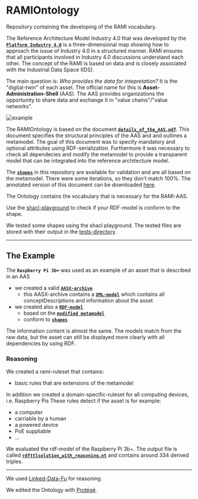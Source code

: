 # RAMIOntology
Repository containing the developing of the RAMI vocabulary.

The Reference Architecture Model Industry 4.0 that was developed by the [**`Platform Industry 4.0`**](https://www.plattform-i40.de/PI40/Navigation/DE/Home/home.html) is a three-dimensional map showing how to approach the issue of Industry 4.0 in a structured manner. RAMI ensures that all participants involved in Industry 4.0 discussions understand each other. The concept of the RAMI is based on data and is closely associated with the Industrial Data Space (IDS).

The main question is: *Who provides the data for intepretation?* It is the "digital-twin" of each asset. The official name for this is **Asset-Administration-Shell** (AAS).
The AAS provides organizations the opportunity to share data and exchange it in "value chains"/"value networks".

![example](https://encrypted-tbn0.gstatic.com/images?q=tbn:ANd9GcQ0v_gGsBH7qGsdDBYS_z-OuqsvYXvjgImxHlZLQZ_Rv6oCtdqjYQ "AAS example")

The RAMIOntology is based on the document [**`details_of_the_AAS.pdf`**](https://www.zvei.org/fileadmin/user_upload/Presse_und_Medien/Publikationen/2018/November/Details_of-the_Asset_Administration_Shell/Details_of-the_Asset_Administration_Shell.PDF). This document specifies the structural principles of the AAS and and outlines a metamodel. The goal of this document was to specify mandatory and optional attributes using RDF-serialization. Furthermore it was necessary to check all dependecies and modify the metamodel to provide a transparent model that can be integrated into the reference architecture model.

The [**`shapes`**](schema/) in this repository are available for validation and are all based on the metamodel. There were some iterations, so they don't match 100%. The annotated version of this document can be downloaded [here](http://116.203.149.114/2018-verwaltungsschale-im-detail-annotated-umls.pdf).

The Ontology contains the vocabulary that is necessary for the RAMI-AAS.

Use the [shacl-playground](http://shacl.org/playground/) to check if your RDF-model is conform to the shape.

We tested some shapes using the shacl playground. The tested files are stored with their output in the [tests-directory](tests).

***
## The Example
The **`Raspberry Pi 3b+`** was used as an example of an asset that is described in an AAS
- we created a valid [**`AASX-archive`**](RaspberryPi3bPlus_EXAMPLE/Raspberry_Pi_3b_plus.aasx)
    - this AASX-archive contains a [**`XML-model`**](RaspberryPi3bPlus_EXAMPLE/Raspberry_Pi_3b_plus/aasx/iais_fraunhofer_de_en_aas_examples/iais_fraunhofer_de_en_aas_examples_raspberry_pi_3b_plus.aas.xml) which contains all conceptDescriptions and information about the asset
- we created also a [**`RDF-model`**](RaspberryPi3bPlus_EXAMPLE/rdfttlsolution.ttl)
    - based on the [**`modified metamodel`**](http://116.203.149.114/2018-verwaltungsschale-im-detail-annotated-umls.pdf)
    - conform to [**`shapes`**](schema/)

The information content is almost the same. The models match from the raw data, but the asset can still be displayed more clearly with all dependencies by using RDF.

### Reasoning
We created a rami-ruleset that contains:
- basic rules that are extensions of the metamodel

In addition we created a domain-specific-ruleset for all computing devices, i.e. Raspberry Pis
These rules detect if the asset is for example:
- a computer
- carriable by a human
- a powered device
- PoE suppliable
- ...

We evaluated the rdf-model of the Raspberry Pi 3b+. The output file is called [**`rdfttlsolution_with_reasoning.nt`**](RaspberryPi3bPlus_EXAMPLE/evaluated/rdfttlsolution_with_reasoning.nt) and contains around 334 derived triples.

***
We used [Linked-Data-Fu](https://linked-data-fu.github.io) for reasoning.

We edited the Ontology with [Protégé](https://protege.stanford.edu).

